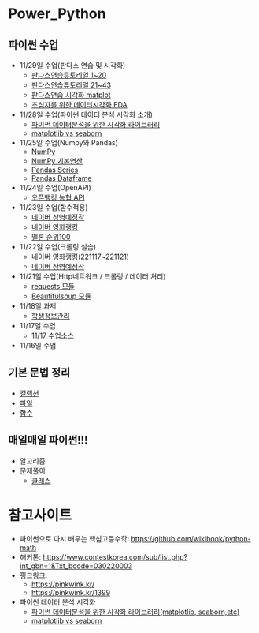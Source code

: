 # Power_Python
## 파이썬 수업
   - 11/29일 수업(판다스 연습 및 시각화)
      - [판다스연습튜토리얼 1~20](code/2-Pandas-연습_튜토리얼_19Q.ipynb)
      - [판다스연습튜토리얼 21~43](code/2-Pandas-연습_튜토리얼_20Q_43.ipynb.ipynb)
      - [판다스연습 시각화 matplot](code/2-Pandas-연습-시각화matplot-20_A.ipynb)
      - [초심자를 위한 데이터시각화 EDA](https://medium.com/bondata/%EC%B4%88%EC%8B%AC%EC%9E%90%EB%A5%BC-%EC%9C%84%ED%95%9C-%EB%8D%B0%EC%9D%B4%ED%84%B0-%EC%8B%9C%EA%B0%81%ED%99%94-eda-%EA%B0%80%EC%9D%B4%EB%93%9C%EB%9D%BC%EC%9D%B8-%EC%8B%A4%EC%8A%B5-62d11f93e17e)
   - 11/28일 수업(파이썬 데이터 분석 시각화 소개)
      - [파이썬 데이터분석을 위한 시각화 라이브러리](https://modulabs.co.kr/blog/python-data-analysis-matplotlib-seaborn-etc/#:~:text=Matplotlib%20vs%20seaborn,-Matplotlib%20%EB%8A%94%20%EC%A7%80%EC%86%8D%EC%A0%81&text=%EC%88%98%EB%A7%8E%EC%9D%80%20%EB%A0%8C%EB%8D%94%EB%A7%81%20%EB%B0%B1%EC%97%94%EB%93%9C%EB%A5%BC%20%EC%A0%9C%EA%B3%B5,%EB%90%9C%20Python%20%ED%94%8C%EB%A1%9C%ED%8C%85%20%EB%9D%BC%EC%9D%B4%EB%B8%8C%EB%9F%AC%EB%A6%AC%EC%9E%85%EB%8B%88%EB%8B%A4.)  
      - [matplotlib vs seaborn](https://datauntold.com/matplotlib-vs-seaborn/)
   - 11/25일 수업(Numpy와 Pandas)
      - [NumPy](code/2-01NumPy1-Tutorial_0.ipynb)
      - [NumPy 기본연산](code/2-01NumPy2-Op.ipynb)
      - [Pandas Series](code/2-04Pandas_Series-0.ipynb)
      - [Pandas Dataframe](code/2-05Pandas_DataFrame-0.ipynb)
   - 11/24일 수업(OpenAPI)
      - [오픈뱅킹 농협 API](task/오픈뱅킹-NH.ipynb)
   - 11/23일 수업(함수적용)
      - [네이버 상영예정작](task/백경희_상영예정.ipynb)
      - [네이버 영화랭킹](task/백경희_영화랭킹.ipynb)    
      - [멜론 순위100](task/백경희_멜론음원.ipynb)
   - 11/22일 수업(크롤링 실습)
      - [네이버 영화랭킹(221117~221121)](task/221122.ipynb)
      - [네이버 상영예정작](task/백경희_상영예정.ipynb)
   - 11/21일 수업(Http네트워크 / 크롤링 / 데이터 처리)
      - [requests 모듈](task/데이터크롤링1-02requests.ipynb)
      - [Beautifulsoup 모듈](task/데이터크롤링1-03BS4_Start.ipynb)
   - 11/18일 과제
      - [학생정보관리](task/과제_학생정보프로그램.md)
   - 11/17일 수업
      - [11/17 수업소스](day1117/code_lab1.ipynb)
   - 11/16일 수업
## 기본 문법 정리
   - [컬렉션](code/Sequence_0.ipynb)
   - [파일](code/File_0.ipynb)
   - [함수](task/1-06Function.ipynb)
## 매일매일 파이썬!!!
  - 알고리즘
  - 문제풀이
      - [클래스](code/code_practice_class.ipynb)
# 참고사이트
  - 파이썬으로 다시 배우는 핵심고등수학: https://github.com/wikibook/python-math  
  - 해커톤: https://www.contestkorea.com/sub/list.php?int_gbn=1&Txt_bcode=030220003
  - 핑크윙크:
    -  https://pinkwink.kr/
    - https://pinkwink.kr/1399
  - 파이썬 데이터 분석 시각화
    - [파이썬 데이터분석을 위한 시각화 라이브러리(matplotlib, seaborn,etc)](https://modulabs.co.kr/blog/python-data-analysis-matplotlib-seaborn-etc/#:~:text=Matplotlib%20vs%20seaborn,-Matplotlib%20%EB%8A%94%20%EC%A7%80%EC%86%8D%EC%A0%81&text=%EC%88%98%EB%A7%8E%EC%9D%80%20%EB%A0%8C%EB%8D%94%EB%A7%81%20%EB%B0%B1%EC%97%94%EB%93%9C%EB%A5%BC%20%EC%A0%9C%EA%B3%B5,%EB%90%9C%20Python%20%ED%94%8C%EB%A1%9C%ED%8C%85%20%EB%9D%BC%EC%9D%B4%EB%B8%8C%EB%9F%AC%EB%A6%AC%EC%9E%85%EB%8B%88%EB%8B%A4.)
    - [matplotlib vs seaborn](https://datauntold.com/matplotlib-vs-seaborn/)
